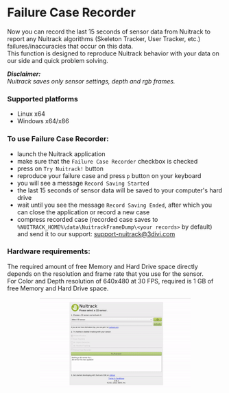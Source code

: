 # Failure Case Recorder

Now you can record the last 15 seconds of sensor data from Nuitrack to report any Nuitrack algorithms (Skeleton Tracker, User Tracker, etc.) failures/inaccuracies that occur on this data.  
This function is designed to reproduce Nuitrack behavior with your data on our side and quick problem solving.  

**_Disclaimer:_**  
_Nuitrack saves only sensor settings, depth and rgb frames._

### Supported platforms
- Linux x64
- Windows x64/x86

### To use Failure Case Recorder:
- launch the Nuitrack application
- make sure that the `Failure Case Recorder` checkbox is checked 
- press on `Try Nuitrack!` button
- reproduce your failure case and press `p` button on your keyboard
- you will see a message `Record Saving Started`
- the last 15 seconds of sensor data will be saved to your computer's hard drive
- wait until you see the message `Record Saving Ended`, after which you can close the application or record a new case
- compress recorded case (recorded case saves to `%NUITRACK_HOME%\data\NuitrackFrameDump\<your records>` by default) and send it to our support: support-nuitrack@3divi.com

### Hardware requirements:
The required amount of free Memory and Hard Drive space directly depends on the resolution and frame rate that you use for the sensor.  
For Color and Depth resolution of 640x480 at 30 FPS, required is 1 GB of free Memory and Hard Drive space.  

<p align="center"><a href="https://nuitrack.com/"><img src="img/dump.gif" width="70%" /></a></p>
